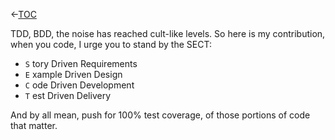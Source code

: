 &lt;-[TOC](./)  

TDD, BDD, the noise has reached cult-like levels. 
So here is my contribution, when you code, I urge you to stand by the SECT:

- `S` tory Driven Requirements
- `E` xample Driven Design
- `C` ode Driven Development
- `T` est Driven Delivery

And by all mean, push for 100% test coverage, of those portions of code 
that matter.

